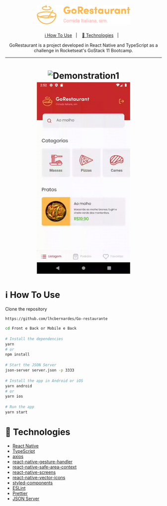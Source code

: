 <h1 align="center">
  <img alt="GoRestaurant" title="GoRestaurant" src="assets/img/logo.png" width="300px" />
</h1>


<p align="center">
  <a href="#information_source-how-to-use">ℹ️ How To Use</a>&nbsp;&nbsp;&nbsp;|&nbsp;&nbsp;&nbsp;
  <a href="#rocket-technologies">🚀 Technologies</a>&nbsp;&nbsp;&nbsp;|&nbsp;&nbsp;&nbsp;
</p>

<p align="center">
  GoRestaurant is a project developed in React Native and TypeScript as a challenge in Rocketseat's GoStack 11 Bootcamp.
</p>

---

<h1 align="center">
  <img alt="Demonstration1" style="margin: 2px" title="Demonstration1" src="assets/img/1.gif" width="300px" />

  <img alt="Demonstration2" style="margin: 2px" title="Demonstration2" src="assets/img/2.gif" width="300px" />
</h1>

# :information_source: How To Use

Clone the repository

```bash
https://github.com/lhcbernardes/Go-restaurante
```

```bash
cd Front e Back or Mobile e Back

# Install the dependencies
yarn
# or
npm install

# Start the JSON Server
json-server server.json -p 3333

# Install the app in Android or iOS
yarn android
# or
yarn ios

# Run the app
yarn start
```

# :rocket: Technologies

- [React Native](https://reactnative.dev/)
- [TypeScript](https://www.typescriptlang.org/)
- [axios](https://github.com/axios/axios)
- [react-native-gesture-handler](https://github.com/software-mansion/react-native-gesture-handler)
- [react-native-safe-area-context](https://github.com/th3rdwave/react-native-safe-area-context)
- [react-native-screens](https://github.com/software-mansion/react-native-screens)
- [react-native-vector-icons](https://github.com/oblador/react-native-vector-icons)
- [styled-components](https://styled-components.com/)
- [ESLint](https://eslint.org/)
- [Prettier](https://prettier.io/)
- [JSON Server](https://github.com/typicode/json-server)